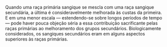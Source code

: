 ﻿Quando uma raça primária sangique se mescla  com uma raça sangique secundária, a última é consideravelmente melhorada às custas da primeira. E em uma menor escala — estendendo-se sobre longos períodos de tempo — pode haver pouca objeção séria a essa contribuição sacrificante pelas raças primárias ao melhoramento dos grupos secundários.  Biologicamente considerados, os sangiques secundários eram em alguns aspectos superiores às raças primárias.